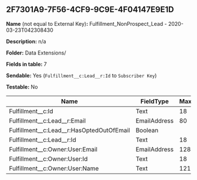 ## 2F7301A9-7F56-4CF9-9C9E-4F04147E9E1D

**Name** (not equal to External Key)**:** Fulfillment_NonProspect_Lead - 2020-03-23T042308430

**Description:** n/a

**Folder:** Data Extensions/

**Fields in table:** 7

**Sendable:** Yes (`Fulfillment__c:Lead__r:Id` to `Subscriber Key`)

**Testable:** No

| Name | FieldType | MaxLength | IsPrimaryKey | IsNullable | DefaultValue |
| --- | --- | --- | --- | --- | --- |
| Fulfillment__c:Id | Text | 18 | - | - |  |
| Fulfillment__c:Lead__r:Email | EmailAddress | 80 | - | + |  |
| Fulfillment__c:Lead__r:HasOptedOutOfEmail | Boolean |  | - | + | False |
| Fulfillment__c:Lead__r:Id | Text | 18 | - | - |  |
| Fulfillment__c:Owner:User:Email | EmailAddress | 128 | - | + |  |
| Fulfillment__c:Owner:User:Id | Text | 18 | - | + |  |
| Fulfillment__c:Owner:User:Name | Text | 121 | - | + |  |
